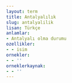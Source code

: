 ```yaml
---
layout: term
title: Antalyalılık
slug: antalyalilik
lisan: Türkçe
anlamlar:
- Antalyalı olma durumu
ozellikler:
- - isim
ornekler:
- - ''
orneklerkaynak:
- - ''
---
```


